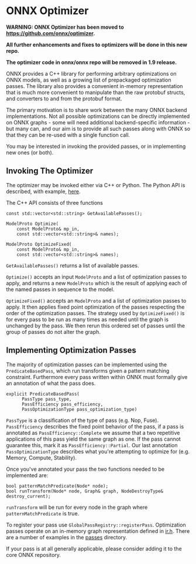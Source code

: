 # ONNX Optimizer

**WARNING: ONNX Optimizer has been moved to https://github.com/onnx/optimizer.**

**All further enhancements and fixes to optimizers will be done in this new repo.**

**The optimizer code in onnx/onnx repo will be removed in 1.9 release.**

ONNX provides a C++ library for performing arbitrary optimizations on
ONNX models, as well as a growing list of prepackaged optimization
passes. The library also provides a convenient in-memory
representation that is much more convenient to manipulate than the raw
protobuf structs, and converters to and from the protobuf format.

The primary motivation is to share work between the many ONNX backend
implementations. Not all possible optimizations can be directly
implemented on ONNX graphs - some will need additional
backend-specific information - but many can, and our aim is to provide
all such passes along with ONNX so that they can be re-used with a
single function call.

You may be interested in invoking the provided passes, or in
implementing new ones (or both).

## Invoking The Optimizer

The optimizer may be invoked either via C++ or Python. The Python API
is described, with example,
[here](PythonAPIOverview.md#optimizing-an-onnx-model).

The C++ API consists of three functions

```
const std::vector<std::string> GetAvailablePasses();

ModelProto Optimize(
    const ModelProto& mp_in,
    const std::vector<std::string>& names);

ModelProto OptimizeFixed(
    const ModelProto& mp_in,
    const std::vector<std::string>& names);
```

`GetAvailablePasses()` returns a list of available passes.

`Optimize()` accepts an input `ModelProto` and a list of optimization passes to
apply, and returns a new `ModelProto` which is the result of
applying each of the named passes in sequence to the model.

`OptimizeFixed()` accepts an `ModelProto` and a list of optimization passes to apply. It then applies fixed point optimization of the passes respecting the order of the optimization passes. The strategy used by `OptimizeFixed()` is for every pass to be run as many times as needed until the graph is unchanged by the pass. We then rerun this ordered set of passes until the group of passes do not alter the graph.

## Implementing Optimization Passes
The majority of optimization passes can be implemented using the `PredicateBasedPass`, which run transforms given a pattern matching constraint. Furthermore every pass written within ONNX must formally give an annotation of what the pass does.

```
explicit PredicateBasedPass(
      PassType pass_type,
      PassEfficiency pass_efficiency,
      PassOptimizationType pass_optimization_type)
```

`PassType` is a classification of the type of pass (e.g. Nop, Fuse). `PassEfficiency` describes the fixed point behavior of the pass, if a pass is annotated as `PassEfficiency::Complete` we assume that a two repetitive applications of this pass yield the same graph as one. If the pass cannot guarantee this, mark it as `PassEfficiency::Partial`. Our last annotation `PassOptimizationType` describes what you're attempting to optimize for (e.g. Memory, Compute, Stability).

Once you've annotated your pass the two functions needed to be implemented are:
```
bool patternMatchPredicate(Node* node);
bool runTransform(Node* node, Graph& graph, NodeDestroyType& destroy_current);
```

`runTransform` will be run for every node in the graph where `patternMatchPredicate` is true.

To register your pass use
`GlobalPassRegistry::registerPass`. Optimization passes operate on an in-memory
graph representation defined in [ir.h](/onnx/common/ir.h). There are a
number of examples in the [passes](/onnx/optimizer/passes) directory.

If your pass is at all generally applicable, please consider adding it
to the core ONNX repository.
